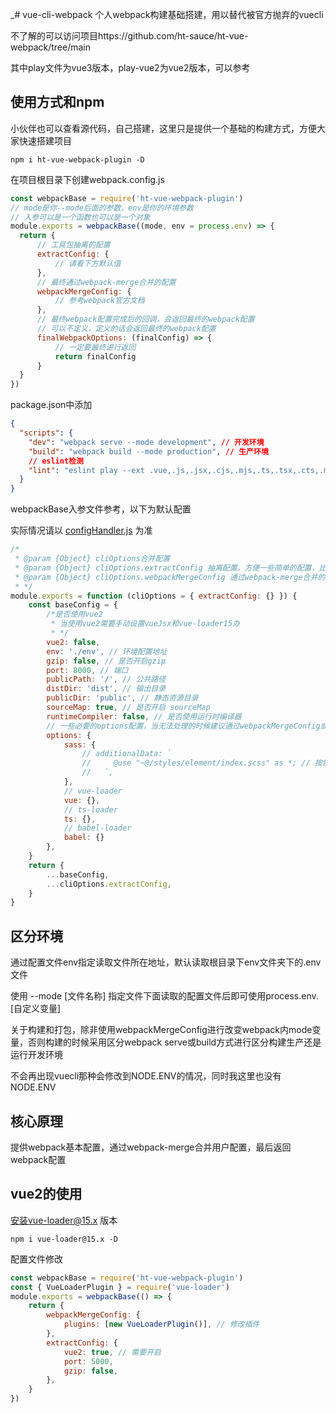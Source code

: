 _# vue-cli-webpack
个人webpack构建基础搭建，用以替代被官方抛弃的vuecli

不了解的可以访问项目https://github.com/ht-sauce/ht-vue-webpack/tree/main

其中play文件为vue3版本，play-vue2为vue2版本，可以参考
## 使用方式和npm
小伙伴也可以查看源代码，自己搭建，这里只是提供一个基础的构建方式，方便大家快速搭建项目
```shell
npm i ht-vue-webpack-plugin -D
```
在项目根目录下创建webpack.config.js
```javascript
const webpackBase = require('ht-vue-webpack-plugin')
// mode是你--mode后面的参数，env是你的环境参数
// 入参可以是一个函数也可以是一个对象
module.exports = webpackBase((mode, env = process.env) => {
  return {
      // 工具包抽离的配置
      extractConfig: {
          // 请看下方默认值
      },
      // 最终通过webpack-merge合并的配置
      webpackMergeConfig: {
          // 参考webpack官方文档
      },
      // 最终webpack配置完成后的回调，会返回最终的webpack配置
      // 可以不定义，定义的话会返回最终的webpack配置
      finalWebpackOptions: (finalConfig) => {
          // 一定要最终进行返回
          return finalConfig
      }
  }
})
```
package.json中添加
```json
{
  "scripts": {
    "dev": "webpack serve --mode development", // 开发环境
    "build": "webpack build --mode production", // 生产环境
    // eslint检测
    "lint": "eslint play --ext .vue,.js,.jsx,.cjs,.mjs,.ts,.tsx,.cts,.mts --fix --ignore-path .gitignore"
  }
}
```
webpackBase入参文件参考，以下为默认配置

实际情况请以
[configHandler.js](https://github.com/ht-sauce/ht-vue-webpack/blob/main/plugin/configHandler.js)
为准
```javascript  
/*
 * @param {Object} cliOptions合并配置
 * @param {Object} cliOptions.extractConfig 抽离配置，方便一些简单的配置，比如publicPath的配置，不然webpack的配置太繁琐了
 * @param {Object} cliOptions.webpackMergeConfig 通过webpack-merge合并的配置，会覆盖extractConfig传入的数据
 * */
module.exports = function (cliOptions = { extractConfig: {} }) {
    const baseConfig = {
        /*是否使用vue2
         * 当使用vue2需要手动设置vueJsx和vue-loader15办
         * */
        vue2: false,
        env: './env', // 环境配置地址
        gzip: false, // 是否开启gzip
        port: 8000, // 端口
        publicPath: '/', // 公共路径
        distDir: 'dist', // 输出目录
        publicDir: 'public', // 静态资源目录
        sourceMap: true, // 是否开启 sourceMap
        runtimeCompiler: false, // 是否使用运行时编译器
        // 一些必要的options配置，当无法处理的时候建议通过webpackMergeConfig或者finalWebpackOptions进行最终处理
        options: {
            sass: {
                // additionalData: `
                //     @use "~@/styles/element/index.scss" as *; // 按需加载修改主题色
                //   `,
            },
            // vue-loader
            vue: {},
            // ts-loader
            ts: {},
            // babel-loader
            babel: {}
        },
    }
    return {
        ...baseConfig,
        ...cliOptions.extractConfig,
    }
}
```
## 区分环境
通过配置文件env指定读取文件所在地址，默认读取根目录下env文件夹下的.env文件

使用 --mode [文件名称] 指定文件下面读取的配置文件后即可使用process.env.[自定义变量]

关于构建和打包，除非使用webpackMergeConfig进行改变webpack内mode变量，否则构建的时候采用区分webpack serve或build方式进行区分构建生产还是运行开发环境

不会再出现vuecli那种会修改到NODE.ENV的情况，同时我这里也没有NODE.ENV
## 核心原理
提供webpack基本配置，通过webpack-merge合并用户配置，最后返回webpack配置
## vue2的使用
安装vue-loader@15.x 版本
```shell
npm i vue-loader@15.x -D
```
配置文件修改
```javascript
const webpackBase = require('ht-vue-webpack-plugin')
const { VueLoaderPlugin } = require('vue-loader')
module.exports = webpackBase(() => {
    return {
        webpackMergeConfig: {
            plugins: [new VueLoaderPlugin()], // 修改插件
        },
        extractConfig: {
            vue2: true, // 需要开启
            port: 5000,
            gzip: false,
        },
    }
})
```

